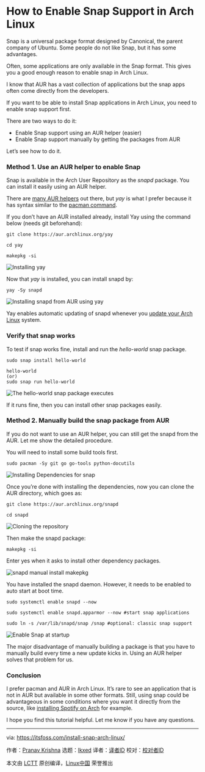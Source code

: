  [#]: subject: "How to Enable Snap Support in Arch Linux"
[#]: via: "https://itsfoss.com/install-snap-arch-linux/"
[#]: author: "Pranav Krishna https://itsfoss.com/author/pranav/"
[#]: collector: "lkxed"
[#]: translator: " "
[#]: reviewer: " "
[#]: publisher: " "
[#]: url: " "

How to Enable Snap Support in Arch Linux
======
Snap is a universal package format designed by Canonical, the parent company of Ubuntu. Some people do not like Snap, but it has some advantages.

Often, some applications are only available in the Snap format. This gives you a good enough reason to enable snap in Arch Linux.

I know that AUR has a vast collection of applications but the snap apps often come directly from the developers.

If you want to be able to install Snap applications in Arch Linux, you need to enable snap support first.

There are two ways to do it:

* Enable Snap support using an AUR helper (easier)
* Enable Snap support manually by getting the packages from AUR

Let’s see how to do it.

### Method 1. Use an AUR helper to enable Snap

Snap is available in the Arch User Repository as the *snapd* package. You can install it easily using an AUR helper.

There are [many AUR helpers][1] out there, but *yay* is what I prefer because it has syntax similar to the [pacman command][2].

If you don’t have an AUR installed already, install Yay using the command below (needs git beforehand):

```
git clone https://aur.archlinux.org/yay

cd yay

makepkg -si
```

![Installing yay][3]

Now that *yay* is installed, you can install snapd by:

```
yay -Sy snapd
```

![Installing snapd from AUR using yay][4]

Yay enables automatic updating of snapd whenever you [update your Arch Linux][5] system.

### Verify that snap works

To test if snap works fine, install and run the *hello-world* snap package.

```
sudo snap install hello-world

hello-world
(or)
sudo snap run hello-world
```

![The hello-world snap package executes][6]

If it runs fine, then you can install other snap packages easily.

### Method 2. Manually build the snap package from AUR

If you do not want to use an AUR helper, you can still get the snapd from the AUR. Let me show the detailed procedure.

You will need to install some build tools first.

```
sudo pacman -Sy git go go-tools python-docutils
```

![Installing Dependencies for snap][7]

Once you’re done with installing the dependencies, now you can clone the AUR directory, which goes as:

```
git clone https://aur.archlinux.org/snapd

cd snapd
```

![Cloning the repository][8]

Then make the snapd package:

```
makepkg -si
```

Enter yes when it asks to install other dependency packages.

![snapd manual install makepkg][9]

You have installed the snapd daemon. However, it needs to be enabled to auto start at boot time.

```
sudo systemctl enable snapd --now

sudo systemctl enable snapd.apparmor --now #start snap applications

sudo ln -s /var/lib/snapd/snap /snap #optional: classic snap support
```

![Enable Snap at startup][10]

The major disadvantage of manually building a package is that you have to manually build every time a new update kicks in. Using an AUR helper solves that problem for us.

### Conclusion

I prefer pacman and AUR in Arch Linux. It’s rare to see an application that is not in AUR but available in some other formats. Still, using snap could be advantageous in some conditions where you want it directly from the source, like [installing Spotify on Arch][11] for example.

I hope you find this tutorial helpful. Let me know if you have any questions.

--------------------------------------------------------------------------------

via: https://itsfoss.com/install-snap-arch-linux/

作者：[Pranav Krishna][a]
选题：[lkxed][b]
译者：[译者ID](https://github.com/译者ID)
校对：[校对者ID](https://github.com/校对者ID)

本文由 [LCTT](https://github.com/LCTT/TranslateProject) 原创编译，[Linux中国](https://linux.cn/) 荣誉推出

[a]: https://itsfoss.com/author/pranav/
[b]: https://github.com/lkxed
[1]: https://itsfoss.com/best-aur-helpers/
[2]: https://itsfoss.com/pacman-command/
[3]: https://itsfoss.com/wp-content/uploads/2022/10/yay-makepkg.png
[4]: https://itsfoss.com/wp-content/uploads/2022/10/yay-install-snapd.png
[5]: https://itsfoss.com/update-arch-linux/
[6]: https://itsfoss.com/wp-content/uploads/2022/10/snap-hello-world-1.png
[7]: https://itsfoss.com/wp-content/uploads/2022/10/snapd-manual-install-dependencies.png
[8]: https://itsfoss.com/wp-content/uploads/2022/10/snapd-manual-install-clone.png
[9]: https://itsfoss.com/wp-content/uploads/2022/10/snapd-manual-install-makepkg-800x460.png
[10]: https://itsfoss.com/wp-content/uploads/2022/10/enable-snapd-startup-2.png
[11]: https://itsfoss.com/install-spotify-arch/
